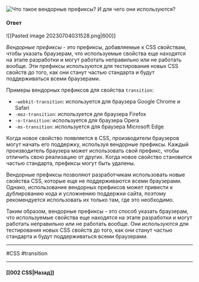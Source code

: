 ![Что такое вендорные префиксы? И для чего они используются?](https://youtu.be/rlWgI7AvV18?t=234)

#### Ответ

![[Pasted image 20230704031528.png|600]]

*Вендорные префиксы* - это префиксы, добавляемые к CSS свойствам, чтобы указать браузерам, что используемые свойства еще находятся на этапе разработки и могут работать неправильно или не работать вообще. Эти префиксы используются для тестирования новых CSS свойств до того, как они станут частью стандарта и будут поддерживаться всеми браузерами.

Примеры вендорных префиксов для свойства `transition`:

- `-webkit-transition`: используется для браузера Google Chrome и Safari
- `-moz-transition`: используется для браузера Firefox
- `-o-transition`: используется для браузера Opera
- `-ms-transition`: используется для браузера Microsoft Edge

Когда новое свойство появляется в CSS, производители браузеров могут начать его поддержку, используя вендорные префиксы. Каждый производитель браузера может использовать свой префикс, чтобы отличить свою реализацию от других. Когда новое свойство становится частью стандарта, префиксы могут быть удалены.

Вендорные префиксы позволяют разработчикам использовать новые свойства CSS, которые еще не поддерживаются всеми браузерами. Однако, использование вендорных префиксов может привести к дублированию кода и усложнению поддержки сайта, поэтому рекомендуется использовать их только там, где это необходимо.

Таким образом, вендорные префиксы - это способ указать браузерам, что используемые свойства еще находятся на этапе разработки и могут работать неправильно или не работать вообще. Они используются для тестирования новых CSS свойств до того, как они станут частью стандарта и будут поддерживаться всеми браузерами.

___
#CSS #transition

___

#### [[002 CSS|Назад]]